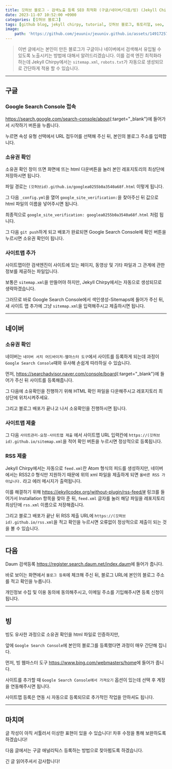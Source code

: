 ```yaml
---
title: 깃허브 블로그 - 검색노출 등록 SEO 최적화 (구글/네이버/다음/빙) (Jekyll Chirpy 기준)
date: 2023-11-07 10:52:00 +0900
categories: [깃허브 블로그]
tags: [github blog, jekyll chirpy, tutorial, 깃허브 블로그, 튜토리얼, seo, 검색 엔진 최적화]     # TAG names should always be lowercase
image:
    path: 'https://github.com/jeuuniv/jeuuniv.github.io/assets/149172579/9cc96fcd-b5db-4cf2-9df3-b2e84b007502'
---
```


> 이번 글에서는 본인이 만든 블로그가 구글이나 네이버에서 검색해서 유입될 수 있도록 노출시키는 방법에 대해서 알려드리겠습니다. 
이를 검색 엔진 최적화라 하는데 Jekyll Chirpy에서는 `sitemap.xml`, `robots.txt`가 자동으로 생성되므로 간단하게 적용 할 수 있습니다.

---

## 구글
### Google Search Console 접속
<https://search.google.com/search-console/about>{:target="_blank"}에 들어가서 시작하기 버튼을 누릅니다.

누르면 속성 유형 선택에서 URL 접두어를 선택해 주신 뒤, 본인의 블로그 주소를 입력합니다.

### 소유권 확인
소유권 확인 창이 뜨면 화면에 뜨는 html 다운버튼을 눌러 본인 레포지토리의 최상단에 저장하시면 됩니다.

파일 경로는 `(깃허브id).github.io/googlea0255b0a3540a68f.html` 이렇게 됩니다.

그 다음 `_config.yml`을 열어 `google_site_verification:`을 찾아주신 뒤 값으로 html 파일의 이름을 넣어주시면 됩니다.

최종적으로 `google_site_verification: googlea0255b0a3540a68f.html` 처럼 됩니다.

그 다음 `git push`하게 되고 배포가 완료되면 Google Search Console에 확인 버튼을 누르시면 소유권 확인이 됩니다.

### 사이트맵 추가
사이트맵이란 검색엔진이 사이트에 있는 페이지, 동영상 및 기타 파일과 그 관계에 관한 정보를 제공하는 파일입니다.

보통은 `sitemap.xml`을 만들어야 하지만, Jekyll Chirpy에서는 자동으로 생성되므로 생략하겠습니다.

그러므로 바로 Google Search Console에서 색인생성-Sitemaps에 들어가 주신 뒤, 새 사이트 맵 추가에 그냥 `sitemap.xml`을 입력해주시고 제출하시면 됩니다.

---

## 네이버
### 소유권 확인
네이버는 `네이버 서치 어드바이저-웹마스터 도구`에서 사이트를 등록하게 되는데 과정이 `Google Search Console`때와 유사해 손쉽게 따라하실 수 있습니다.

먼저, <https://searchadvisor.naver.com/console/board>{:target="_blank"}에 들어가 주신 뒤 사이트를 등록해줍니다.

그 다음에 소유확인을 진행하기 위해 HTML 확인 파일을 다운해주시고 레포지토리 최 상단에 위치시켜주세요.

그리고 블로그 배포가 끝나고 나서 소유확인을 진행하시면 됩니다.

### 사이트맵 제출
그 다음 `사이트관리-요청-사이트맵 제출` 에서 사이트맵 URL 입력칸에 `https://(깃허브id).github.io/sitemap.xml`을 적어 확인 버튼을 누르시면 정상적으로 등록됩니다.

### RSS 제출
Jekyll Chirpy에서는 자동으로 `feed.xml`란 Atom 형식의 피드를 생성하지만, 네이버에서는 RSS2.0 형식만 지원하기 때문에 위의 xml 파일을 제출하게 되면 `올바른 RSS 가 아닙니다.` 라고 에러 메시지가 출력됩니다.

이를 해결하기 위해 <https://jekyllcodex.org/without-plugin/rss-feed/#> 링크를 들어가서 Installation 항목을 찾아 준 뒤, `feed.xml` 글자를 눌러 해당 파일을 레포지토리 최상단에 `rss.xml` 이름으로 저장해줍니다.

그리고 블로그 배포가 끝난 뒤 RSS 제출 URL에 `https://(깃허브id).github.io/rss.xml`을 적고 확인을 누르시면 오류없이 정상적으로 제출이 되는 것을 볼 수 있습니다.

---

## 다음
Daum 검색등록 <https://register.search.daum.net/index.daum>에 들어가 줍니다.

바로 보이는 화면에서 `블로그 등록`에 체크해 주신 뒤, 블로그 URL에 본인의 블로그 주소를 적고 확인을 누릅니다.

개인정보 수집 및 이용 동의에 동의해주시고, 이메일 주소를 기입해주시면 등록 신청이 됩니다.

---

## 빙
빙도 유사한 과정으로 소유권 확인을 html 파일로 인증하지만,

앞에 `Google Search Console`에 본인의 블로그를 등록했다면 과정이 매우 간단해 집니다.

먼저, 빙 웹마스터 도구 <https://www.bing.com/webmasters/home>에 들어가 줍니다.

사이트를 추가할 때 `Google Search Console에서 가져오기` 옵션이 있는데 선택 후 계정을 연동해주시면 됩니다.

사이트맵 등록은 연동 시 자동으로 등록되므로 추가적인 작업을 안하셔도 됩니다.


---

## 마치며
글 작성이 아직 서툴러서 이상한 표현이 있을 수 있습니다! 차후 수정을 통해 보완하도록 하겠습니다!

다음 글에서는 구글 애널리틱스 등록하는 방법으로 찾아뵙도록 하겠습니다.

긴 글 읽어주셔서 감사합니다!
